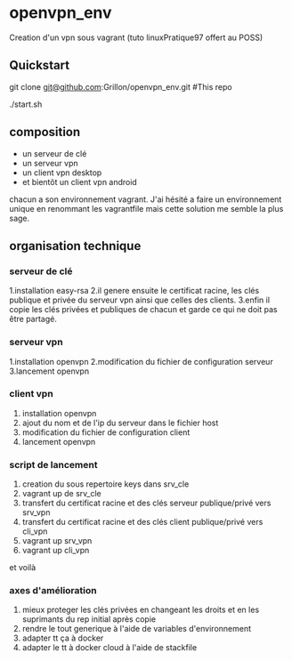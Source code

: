 # openvpn_env
Creation d'un vpn sous vagrant (tuto linuxPratique97 offert au POSS)

## Quickstart

git clone git@github.com:Grillon/openvpn_env.git #This repo

./start.sh

## composition

* un serveur de clé
* un serveur vpn
* un client vpn desktop
* et bientôt un client vpn android

chacun a son environnement vagrant. J'ai hésité a faire un environnement unique en renommant les vagrantfile mais cette solution me semble la plus sage.

## organisation technique

### serveur de clé

1.installation easy-rsa
2.il genere ensuite le certificat racine, les clés publique et privée du serveur vpn ainsi que celles des clients.
3.enfin il copie les clés privées et publiques de chacun et garde ce qui ne doit pas être partagé.

### serveur vpn

1.installation openvpn
2.modification du fichier de configuration serveur
3.lancement openvpn

### client vpn

1. installation openvpn
2. ajout du nom et de l'ip du serveur dans le fichier host
3. modification du fichier de configuration client
4. lancement openvpn

### script de lancement

1. creation du sous repertoire keys dans srv_cle
2. vagrant up de srv_cle
3. transfert du certificat racine et des clés serveur publique/privé vers srv_vpn
4. transfert du certificat racine et des clés client publique/privé vers cli_vpn
5. vagrant up srv_vpn
6. vagrant up cli_vpn

et voilà

### axes d'amélioration

1. mieux proteger les clés privées en changeant les droits et en les suprimants du rep initial après copie
2. rendre le tout generique à l'aide de variables d'environnement
3. adapter tt ça à docker
4. adapter le tt à docker cloud à l'aide de stackfile

